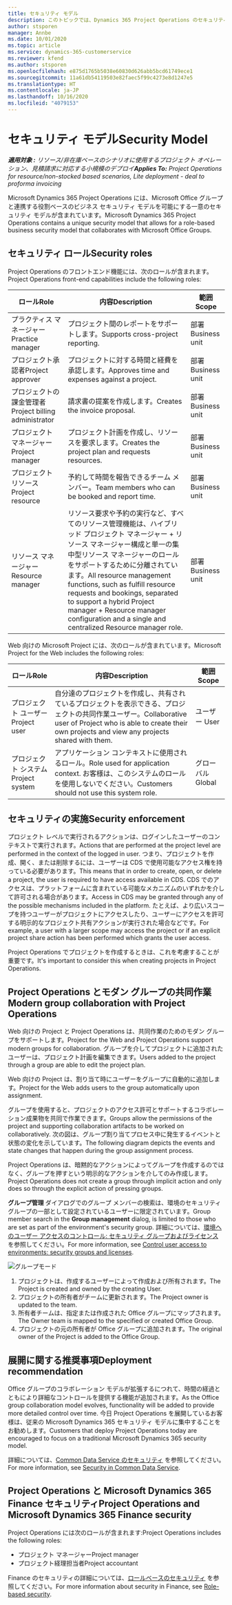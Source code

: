 ```yaml
---
title: セキュリティ モデル
description: このトピックでは、Dynamics 365 Project Operations のセキュリティ モデルについて説明します。
author: stsporen
manager: Annbe
ms.date: 10/01/2020
ms.topic: article
ms.service: dynamics-365-customerservice
ms.reviewer: kfend
ms.author: stsporen
ms.openlocfilehash: e875d1765b5038e60830d626abb5bcd61749ece1
ms.sourcegitcommit: 11a61db54119503e82faec5f99c4273e8d1247e5
ms.translationtype: HT
ms.contentlocale: ja-JP
ms.lasthandoff: 10/16/2020
ms.locfileid: "4079153"
---
```

# <a name="security-model"></a><span data-ttu-id="95d4f-103">セキュリティ モデル</span><span class="sxs-lookup"><span data-stu-id="95d4f-103">Security Model</span></span>

<span data-ttu-id="95d4f-104">_**適用対象 :** リソース/非在庫ベースのシナリオに使用するプロジェクト オペレーション、見積請求に対応する小規模のデプロイ_</span><span class="sxs-lookup"><span data-stu-id="95d4f-104">_**Applies To:** Project Operations for resource/non-stocked based scenarios, Lite deployment - deal to proforma invoicing_</span></span>

<span data-ttu-id="95d4f-105">Microsoft Dynamics 365 Project Operations には、Microsoft Office グループと連携する役割ベースのビジネス セキュリティ モデルを可能にする一意のセキュリティ モデルが含まれています。</span><span class="sxs-lookup"><span data-stu-id="95d4f-105">Microsoft Dynamics 365 Project Operations contains a unique security model that allows for a role-based business security model that collaborates with Microsoft Office Groups.</span></span> 


## <a name="security-roles"></a><span data-ttu-id="95d4f-106">セキュリティ ロール</span><span class="sxs-lookup"><span data-stu-id="95d4f-106">Security roles</span></span>
<span data-ttu-id="95d4f-107">Project Operations のフロントエンド機能には、次のロールが含まれます。</span><span class="sxs-lookup"><span data-stu-id="95d4f-107">Project Operations front-end capabilities include the following roles:</span></span>

| <span data-ttu-id="95d4f-108">ロール</span><span class="sxs-lookup"><span data-stu-id="95d4f-108">Role</span></span>                          | <span data-ttu-id="95d4f-109">内容</span><span class="sxs-lookup"><span data-stu-id="95d4f-109">Description</span></span>                                                                                                                                                                 | <span data-ttu-id="95d4f-110">範囲</span><span class="sxs-lookup"><span data-stu-id="95d4f-110">Scope</span></span> |
|-------------------------------|-----------------------------------------------------------------------------------------------------------------------------------------------------------------------------|------|
| <span data-ttu-id="95d4f-111">プラクティス マネージャー</span><span class="sxs-lookup"><span data-stu-id="95d4f-111">Practice manager</span></span>              | <span data-ttu-id="95d4f-112">プロジェクト間のレポートをサポートします。</span><span class="sxs-lookup"><span data-stu-id="95d4f-112">Supports cross-project reporting.</span></span>                                                                                                            | <span data-ttu-id="95d4f-113">部署</span><span class="sxs-lookup"><span data-stu-id="95d4f-113">Business unit</span></span>              |
| <span data-ttu-id="95d4f-114">プロジェクト承認者</span><span class="sxs-lookup"><span data-stu-id="95d4f-114">Project approver</span></span>              | <span data-ttu-id="95d4f-115">プロジェクトに対する時間と経費を承認します。</span><span class="sxs-lookup"><span data-stu-id="95d4f-115">Approves time and expenses against a project.</span></span>                                                                                                                              | <span data-ttu-id="95d4f-116">部署</span><span class="sxs-lookup"><span data-stu-id="95d4f-116">Business unit</span></span> |
| <span data-ttu-id="95d4f-117">プロジェクトの課金管理者</span><span class="sxs-lookup"><span data-stu-id="95d4f-117">Project billing administrator</span></span> | <span data-ttu-id="95d4f-118">請求書の提案を作成します。</span><span class="sxs-lookup"><span data-stu-id="95d4f-118">Creates the invoice proposal.</span></span>                                                                                                                                                 | <span data-ttu-id="95d4f-119">部署</span><span class="sxs-lookup"><span data-stu-id="95d4f-119">Business unit</span></span> |
| <span data-ttu-id="95d4f-120">プロジェクト マネージャー</span><span class="sxs-lookup"><span data-stu-id="95d4f-120">Project manager</span></span>               | <span data-ttu-id="95d4f-121">プロジェクト計画を作成し、リソースを要求します。</span><span class="sxs-lookup"><span data-stu-id="95d4f-121">Creates the project plan and requests resources.</span></span>                                                                                                                              | <span data-ttu-id="95d4f-122">部署</span><span class="sxs-lookup"><span data-stu-id="95d4f-122">Business unit</span></span> |
| <span data-ttu-id="95d4f-123">プロジェクト リソース</span><span class="sxs-lookup"><span data-stu-id="95d4f-123">Project resource</span></span>              | <span data-ttu-id="95d4f-124">予約して時間を報告できるチーム メンバー。</span><span class="sxs-lookup"><span data-stu-id="95d4f-124">Team members who can be booked and report time.</span></span>                                                                                                          | <span data-ttu-id="95d4f-125">部署</span><span class="sxs-lookup"><span data-stu-id="95d4f-125">Business unit</span></span>|
| <span data-ttu-id="95d4f-126">リソース マネージャー</span><span class="sxs-lookup"><span data-stu-id="95d4f-126">Resource manager</span></span>              | <span data-ttu-id="95d4f-127">リソース要求や予約の実行など、すべてのリソース管理機能は、ハイブリッド プロジェクト マネージャー + リソース マネージャー構成と単一の集中型リソース マネージャーのロールをサポートするために分離されています。</span><span class="sxs-lookup"><span data-stu-id="95d4f-127">All resource management functions, such as fulfill resource requests and bookings, separated to support a hybrid Project manager + Resource manager configuration and a single and centralized Resource manager role.</span></span> | <span data-ttu-id="95d4f-128">部署</span><span class="sxs-lookup"><span data-stu-id="95d4f-128">Business unit</span></span> |


<span data-ttu-id="95d4f-129">Web 向けの Microsoft Project には、次のロールが含まれています。</span><span class="sxs-lookup"><span data-stu-id="95d4f-129">Microsoft Project for the Web includes the following roles:</span></span>

| <span data-ttu-id="95d4f-130">ロール</span><span class="sxs-lookup"><span data-stu-id="95d4f-130">Role</span></span>           | <span data-ttu-id="95d4f-131">内容</span><span class="sxs-lookup"><span data-stu-id="95d4f-131">Description</span></span>                                                                                                        | <span data-ttu-id="95d4f-132">範囲</span><span class="sxs-lookup"><span data-stu-id="95d4f-132">Scope</span></span>  |
|----------------|--------------------------------------------------------------------------------------------------------------------|--------|
| <span data-ttu-id="95d4f-133">プロジェクト ユーザー</span><span class="sxs-lookup"><span data-stu-id="95d4f-133">Project user</span></span>   | <span data-ttu-id="95d4f-134">自分達のプロジェクトを作成し、共有されているプロジェクトを表示できる、プロジェクトの共同作業ユーザー。</span><span class="sxs-lookup"><span data-stu-id="95d4f-134">Collaborative user of Project   who is able to create their own projects and view any projects shared with   them.</span></span> | <span data-ttu-id="95d4f-135">ユーザー </span><span class="sxs-lookup"><span data-stu-id="95d4f-135">User</span></span>   |
| <span data-ttu-id="95d4f-136">プロジェクト システム</span><span class="sxs-lookup"><span data-stu-id="95d4f-136">Project system</span></span> | <span data-ttu-id="95d4f-137">アプリケーション コンテキストに使用されるロール。</span><span class="sxs-lookup"><span data-stu-id="95d4f-137">Role used for application   context.</span></span> <span data-ttu-id="95d4f-138">お客様は、このシステムのロールを使用しないでください。</span><span class="sxs-lookup"><span data-stu-id="95d4f-138">Customers should not use this system role.</span></span>                                    | <span data-ttu-id="95d4f-139">グローバル</span><span class="sxs-lookup"><span data-stu-id="95d4f-139">Global</span></span> |

## <a name="security-enforcement"></a><span data-ttu-id="95d4f-140">セキュリティの実施</span><span class="sxs-lookup"><span data-stu-id="95d4f-140">Security enforcement</span></span>
<span data-ttu-id="95d4f-141">プロジェクト レベルで実行されるアクションは、ログインしたユーザーのコンテキストで実行されます。</span><span class="sxs-lookup"><span data-stu-id="95d4f-141">Actions that are performed at the project level are performed in the context of the logged in user.</span></span> <span data-ttu-id="95d4f-142">つまり、プロジェクトを作成、開く、または削除するには、ユーザーは CDS で使用可能なアクセス権を持っている必要があります。</span><span class="sxs-lookup"><span data-stu-id="95d4f-142">This means that in order to create, open, or delete a project, the user is required to have access available in CDS.</span></span> <span data-ttu-id="95d4f-143">CDS でのアクセスは、プラットフォームに含まれている可能なメカニズムのいずれかを介して許可される場合があります。</span><span class="sxs-lookup"><span data-stu-id="95d4f-143">Access in CDS may be granted through any of the possible mechanisms included in the platform.</span></span> <span data-ttu-id="95d4f-144">たとえば、より広いスコープを持つユーザーがプロジェクトにアクセスしたり、ユーザーにアクセスを許可する明示的なプロジェクト共有アクションが実行された場合などです。</span><span class="sxs-lookup"><span data-stu-id="95d4f-144">For example, a user with a larger scope may access the project or if an explicit project share action has been performed which grants the user access.</span></span>

<span data-ttu-id="95d4f-145">Project Operations でプロジェクトを作成するときは、これを考慮することが重要です。</span><span class="sxs-lookup"><span data-stu-id="95d4f-145">It's important to consider this when creating projects in Project Operations.</span></span>

## <a name="modern-group-collaboration-with-project-operations"></a><span data-ttu-id="95d4f-146">Project Operations とモダン グループの共同作業</span><span class="sxs-lookup"><span data-stu-id="95d4f-146">Modern group collaboration with Project Operations</span></span>
<span data-ttu-id="95d4f-147">Web 向けの Project と Project Operations は、共同作業のためのモダン グループをサポートします。</span><span class="sxs-lookup"><span data-stu-id="95d4f-147">Project for the Web and Project Operations support modern groups for collaboration.</span></span> <span data-ttu-id="95d4f-148">グループを介してプロジェクトに追加されたユーザーは、プロジェクト計画を編集できます。</span><span class="sxs-lookup"><span data-stu-id="95d4f-148">Users added to the project through a group are able to edit the project plan.</span></span>

<span data-ttu-id="95d4f-149">Web 向けの Project は、割り当て時にユーザーをグループに自動的に追加します。</span><span class="sxs-lookup"><span data-stu-id="95d4f-149">Project for the Web adds users to the group automatically upon assignment.</span></span>

<span data-ttu-id="95d4f-150">グループを使用すると、プロジェクトのアクセス許可とサポートするコラボレーション成果物を共同で作業できます。</span><span class="sxs-lookup"><span data-stu-id="95d4f-150">Groups allow the permissions of the project and supporting collaboration artifacts to be worked on collaboratively.</span></span> <span data-ttu-id="95d4f-151">次の図は、グループ割り当てプロセス中に発生するイベントと状態の変化を示しています。</span><span class="sxs-lookup"><span data-stu-id="95d4f-151">The following diagram depicts the events and state changes that happen during the group assignment process.</span></span>

<span data-ttu-id="95d4f-152">Project Operations は、暗黙的なアクションによってグループを作成するのではなく、グループを押すという明示的なアクションを介してのみ作成します。</span><span class="sxs-lookup"><span data-stu-id="95d4f-152">Project Operations does not create a group through implicit action and only does so through the explicit action of pressing groups.</span></span>

<span data-ttu-id="95d4f-153">**グループ管理** ダイアログでのグループ メンバーの検索は、環境のセキュリティ グループの一部として設定されているユーザーに限定されています。</span><span class="sxs-lookup"><span data-stu-id="95d4f-153">Group member search in the **Group management** dialog, is limited to those who are set as part of the environment's security group.</span></span> <span data-ttu-id="95d4f-154">詳細については、[環境へのユーザー アクセスのコントロール: セキュリティ グループおよびライセンス](https://docs.microsoft.com/power-platform/admin/control-user-access) を参照してください。</span><span class="sxs-lookup"><span data-stu-id="95d4f-154">For more information, see [Control user access to environments: security groups and licenses](https://docs.microsoft.com/power-platform/admin/control-user-access).</span></span>

![グループモード](./media/groupsmode.png)

1. <span data-ttu-id="95d4f-156">プロジェクトは、作成するユーザーによって作成および所有されます。</span><span class="sxs-lookup"><span data-stu-id="95d4f-156">The Project is created and owned by the creating User.</span></span>
2. <span data-ttu-id="95d4f-157">プロジェクトの所有者がチームに更新されます。</span><span class="sxs-lookup"><span data-stu-id="95d4f-157">The Project owner is updated to the team.</span></span>
3. <span data-ttu-id="95d4f-158">所有者チームは、指定または作成された Office グループにマップされます。</span><span class="sxs-lookup"><span data-stu-id="95d4f-158">The Owner team is mapped to the specified or created Office Group.</span></span>
4. <span data-ttu-id="95d4f-159">プロジェクトの元の所有者が Office グループに追加されます。</span><span class="sxs-lookup"><span data-stu-id="95d4f-159">The original owner of the Project is added to the Office Group.</span></span>

## <a name="deployment-recommendation"></a><span data-ttu-id="95d4f-160">展開に関する推奨事項</span><span class="sxs-lookup"><span data-stu-id="95d4f-160">Deployment recommendation</span></span>
<span data-ttu-id="95d4f-161">Office グループのコラボレーション モデルが拡張するにつれて、時間の経過とともにより詳細なコントロールを提供する機能が追加されます。</span><span class="sxs-lookup"><span data-stu-id="95d4f-161">As the Office group collaboration model evolves, functionality will be added to provide more detailed control over time.</span></span> <span data-ttu-id="95d4f-162">今日 Project Operations を展開しているお客様は、従来の Microsoft Dynamics 365 セキュリティ モデルに集中することをお勧めします。</span><span class="sxs-lookup"><span data-stu-id="95d4f-162">Customers that deploy Project Operations today are encouraged to focus on a traditional Microsoft Dynamics 365 security model.</span></span>

<span data-ttu-id="95d4f-163">詳細については、[Common Data Service のセキュリティ](https://docs.microsoft.com/power-platform/admin/wp-security) を参照してください。</span><span class="sxs-lookup"><span data-stu-id="95d4f-163">For more information, see [Security in Common Data Service](https://docs.microsoft.com/power-platform/admin/wp-security).</span></span>

## <a name="project-operations-and-microsoft-dynamics-365-finance-security"></a><span data-ttu-id="95d4f-164">Project Operations と Microsoft Dynamics 365 Finance セキュリティ</span><span class="sxs-lookup"><span data-stu-id="95d4f-164">Project Operations and Microsoft Dynamics 365 Finance security</span></span>
<span data-ttu-id="95d4f-165">Project Operations には次のロールが含まれます:</span><span class="sxs-lookup"><span data-stu-id="95d4f-165">Project Operations includes the following roles:</span></span>

- <span data-ttu-id="95d4f-166">プロジェクト マネージャー</span><span class="sxs-lookup"><span data-stu-id="95d4f-166">Project manager</span></span>
- <span data-ttu-id="95d4f-167">プロジェクト経理担当者</span><span class="sxs-lookup"><span data-stu-id="95d4f-167">Project accountant</span></span>

<span data-ttu-id="95d4f-168">Finance のセキュリティの詳細については、[ロールベースのセキュリティ](https://docs.microsoft.com/dynamics365/fin-ops-core/dev-itpro/sysadmin/role-based-security) を参照してください。</span><span class="sxs-lookup"><span data-stu-id="95d4f-168">For more information about security in Finance, see [Role-based security](https://docs.microsoft.com/dynamics365/fin-ops-core/dev-itpro/sysadmin/role-based-security).</span></span>



